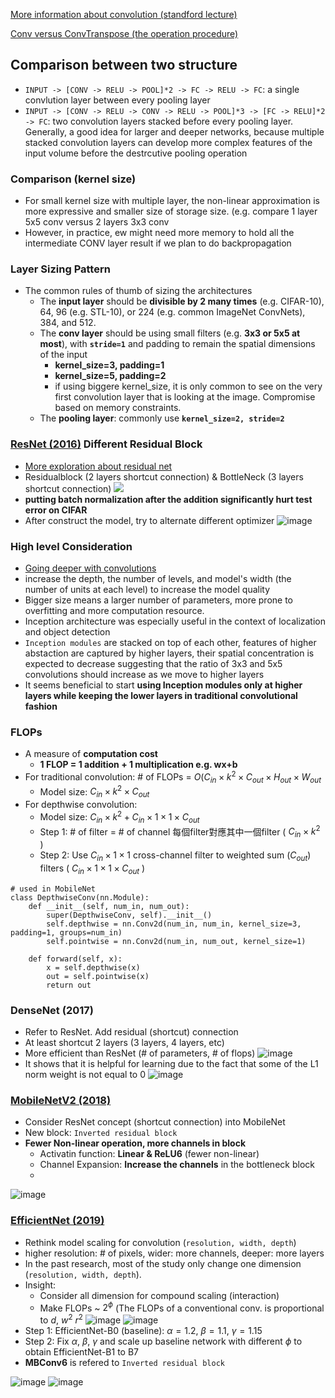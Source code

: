 [More information about convolution (standford lecture)](https://cs231n.github.io/convolutional-networks/)

[Conv versus ConvTranspose (the operation procedure)](https://blog.csdn.net/weixin_39228381/article/details/112970097)

## Comparison between two structure
- ```INPUT -> [CONV -> RELU -> POOL]*2 -> FC -> RELU -> FC```: a single convlution layer between every pooling layer
- ```INPUT -> [CONV -> RELU -> CONV -> RELU -> POOL]*3 -> [FC -> RELU]*2 -> FC```: two convolution layers stacked before every pooling layer. Generally, a good idea for larger and deeper networks, because multiple stacked convolution layers can develop more complex features of the input volume before the destrcutive pooling operation


### Comparison (kernel size)
- For small kernel size with multiple layer, the non-linear approximation is more expressive and smaller size of storage size. (e.g. compare 1 layer 5x5 conv versus 2 layers 3x3 conv
- However, in practice, ew might need more memory to hold all the intermediate CONV layer result if we plan to do backpropagation


### Layer Sizing Pattern
- The common rules of thumb of sizing the architectures
    - The **input layer** should be **divisible by 2 many times**  (e.g. CIFAR-10), 64, 96 (e.g. STL-10), or 224 (e.g. common ImageNet ConvNets), 384, and 512.
    - The **conv layer** should be using small filters (e.g. **3x3 or 5x5 at most**), with **```stride=1```** and padding to remain the spatial dimensions of the input
        - **kernel_size=3, padding=1**
        - **kernel_size=5, padding=2**
        - if using biggere kernel_size, it is only common to see on the very first convolution layer that is looking at the image. Compromise based on memory constraints. 
    - The **pooling layer**: commonly use **```kernel_size=2, stride=2```**


### [ResNet (2016)](https://arxiv.org/pdf/1512.03385.pdf) Different Residual Block
- [More exploration about residual net](http://torch.ch/blog/2016/02/04/resnets.html)
- Residualblock (2 layers shortcut connection) & BottleNeck (3 layers shortcut connection)
![](https://i.imgur.com/unjyMuv.png)
- **putting batch normalization after the addition significantly hurt test error on CIFAR**
- After construct the model, try to alternate different optimizer
![image](https://user-images.githubusercontent.com/54303314/166627494-14f62129-d37d-4fdd-a1f0-ee0232bcc243.png)


### High level Consideration
- [Going deeper with convolutions](https://arxiv.org/pdf/1409.4842.pdf)
- increase the depth, the number of levels, and model's width (the number of units at each level) to increase the model quality
- Bigger size means a larger number of parameters, more prone to overfitting and more computation resource.
- Inception architecture was especially useful in the context of localization and object detection
- ```Inception modules``` are stacked on top of each other, features of higher abstaction are captured by higher layers, their spatial concentration is expected to decrease suggesting that the ratio of 3x3 and 5x5 convolutions should increase as we move to higher layers
- It seems beneficial to start **using Inception modules only at higher layers while keeping the lower layers in traditional convolutional fashion**



### FLOPs
- A measure of **computation cost** 
    - **1 FLOP = 1 addition + 1 multiplication e.g. wx+b**
- For traditional convolution: # of FLOPs = $O(C_{in} \times k^2 \times C_{out} \times H_{out} \times W_{out}$
    - Model size:   $C_{in} \times k^2 \times C_{out}$
- For depthwise convolution: 
    - Model size:   $C_{in} \times k^2  + C_{in} \times 1 \times 1 \times C_{out}$
    - Step 1: # of filter = # of channel 每個filter對應其中一個filter ( $C_{in} \times k^2$ )
    - Step 2: Use $C_{in} \times 1 \times 1$ cross-channel filter to weighted sum ($C_{out}$) filters ( $C_{in} \times 1 \times 1 \times C_{out}$ ) 

```python=
# used in MobileNet 
class DepthwiseConv(nn.Module):
    def __init__(self, num_in, num_out):
        super(DepthwiseConv, self).__init__()
        self.depthwise = nn.Conv2d(num_in, num_in, kernel_size=3, padding=1, groups=num_in)
        self.pointwise = nn.Conv2d(num_in, num_out, kernel_size=1)
       
    def forward(self, x):
        x = self.depthwise(x)
        out = self.pointwise(x)
        return out
```

### DenseNet (2017)
- Refer to ResNet. Add residual (shortcut) connection
- At least shortcut 2 layers (3 layers, 4 layers, etc)
- More efficient than ResNet (# of parameters, # of flops)
![image](https://user-images.githubusercontent.com/54303314/180369356-19707bd2-0579-4afe-b714-ad781e075244.png)
- It shows that it is helpful for learning due to the fact that some of the L1 norm weight is not equal to 0
![image](https://user-images.githubusercontent.com/54303314/180370569-cd902dbd-b913-4a31-b775-389f1e796d84.png)

### [MobileNetV2 (2018)](https://arxiv.org/pdf/1801.04381v4.pdf)
- Consider ResNet concept (shortcut connection) into MobileNet
- New block: ```Inverted residual block```
- **Fewer Non-linear operation, more channels in block**
    - Activatin function: **Linear & ReLU6** (fewer non-linear)
    - Channel Expansion: **Increase the channels** in the bottleneck block 
    - 
![image](https://user-images.githubusercontent.com/54303314/180371625-d581e9a1-a426-42fe-9963-80dcf1cc430e.png)

### [EfficientNet (2019)](https://arxiv.org/pdf/1905.11946.pdf)
- Rethink model scaling for convolution (```resolution, width, depth```)
- higher resolution: # of pixels, wider: more channels, deeper: more layers
- In the past research, most of the study only change one dimension (```resolution, width, depth```).
- Insight:
    - Consider all dimension for compound scaling (interaction)
    - Make FLOPs ~ $2^\phi$ (The FLOPs of a conventional conv. is proportional to $d, \ w^2 \ r^2$
![image](https://user-images.githubusercontent.com/54303314/180371963-1dbb9c87-6153-4661-8353-42a09eb8135d.png)
![image](https://user-images.githubusercontent.com/54303314/180372103-38206363-b4e4-4a85-90ef-b2ed61f6f376.png)
- Step 1: EfficientNet-B0 (baseline): $\alpha=1.2$, $\beta=1.1$, $\gamma=1.15$
- Step 2: Fix $\alpha, \ \beta, \ \gamma$ and scale up baseline network with different $\phi$ to obtain EfficientNet-B1 to B7
- **MBConv6** is refered to ```Inverted residual block```

![image](https://user-images.githubusercontent.com/54303314/180372854-bedbfee5-90fc-431d-9353-329e25d93bfc.png)
![image](https://user-images.githubusercontent.com/54303314/180374098-367ba352-0f7d-445d-ae8d-980f26a6f45e.png)


